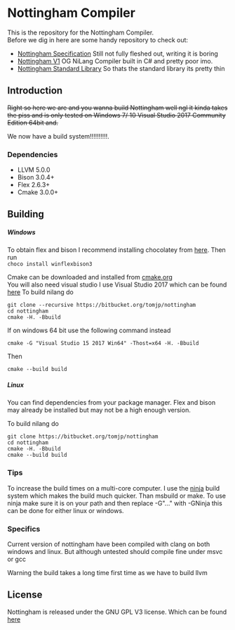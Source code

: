 # Nottingham Compiler

This is the repository for the Nottingham Compiler.  
Before we dig in here are some handy repository to check out:
* [Nottingham Specification](https://github.com/tompinn23/NI-Spec) Still not fully fleshed out, writing it is boring
* [Nottingham V1](https://github.com/tompinn23/NiLang) OG NiLang Compiler built in C# and pretty poor imo.
* [Nottingham Standard Library](https://github.com/tompinn23/NiLang-Standard-Library) So thats the standard library its pretty thin 

## Introduction

~~Right so here we are and you wanna build Nottingham well ngl it kinda takes the piss and is only tested on Windows 7/ 10 Visual Studio 2017 Community Edition 64bit and.~~

We now have a build system!!!!!!!!!!.

### Dependencies
* LLVM 5.0.0
* Bison 3.0.4+
* Flex 2.6.3+
* Cmake 3.0.0+

## Building

##### Windows
  
To obtain flex and bison I recommend installing chocolatey from [here](https://chocolatey.org/install). Then run  
```choco install winflexbison3```

Cmake can be downloaded and installed from [cmake.org](https://cmake.org/download/)  
You will also need visual studio I use Visual Studio 2017 which can be found [here](https://www.visualstudio.com/#)
To build nilang do
```
git clone --recursive https://bitbucket.org/tomjp/nottingham
cd nottingham
cmake -H. -Bbuild
```
If on windows 64 bit use the following command instead
```
cmake -G "Visual Studio 15 2017 Win64" -Thost=x64 -H. -Bbuild
```
Then
```
cmake --build build
```
##### Linux

You can find dependencies from your package manager.
Flex and bison may already be installed but may not be a high enough version.

To build nilang do
```
git clone https://bitbucket.org/tomjp/nottingham
cd nottingham
cmake -H. -Bbuild
cmake --build build
```
### Tips
To increase the build times on a multi-core computer. I use the [ninja](https://ninja-build.org/) build system which makes the build much quicker. Than msbuild or make. To use ninja make sure it is on your path and then replace -G"..." with -GNinja this can be done for either linux or windows.

### Specifics

Current version of nottingham have been compiled with clang on both windows and linux. But although untested should compile fine under msvc or gcc


Warning the build takes a long time first time as we have to build llvm
## License

Nottingham is released under the GNU GPL V3 license. Which can be found [here](https://www.gnu.org/licenses/gpl-3.0.en.html)

